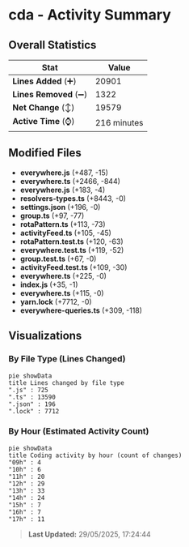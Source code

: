 # cda - Activity Summary 

## Overall Statistics

| Stat                   | Value                                                             |
| ---------------------- | ----------------------------------------------------------------- |
| **Lines Added** (➕)   | 20901                                          |
| **Lines Removed** (➖) | 1322                                        |
| **Net Change** (↕)    | 19579                |
| **Active Time** (⌚)   | 216 minutes |


## Modified Files
- **everywhere.js** (+487, -15)
- **everywhere.ts** (+2466, -844)
- **everywhere.js** (+183, -4)
- **resolvers-types.ts** (+8443, -0)
- **settings.json** (+196, -0)
- **group.ts** (+97, -77)
- **rotaPattern.ts** (+113, -73)
- **activityFeed.ts** (+105, -45)
- **rotaPattern.test.ts** (+120, -63)
- **everywhere.test.ts** (+119, -52)
- **group.test.ts** (+67, -0)
- **activityFeed.test.ts** (+109, -30)
- **everywhere.ts** (+225, -0)
- **index.js** (+35, -1)
- **everywhere.ts** (+115, -0)
- **yarn.lock** (+7712, -0)
- **everywhere-queries.ts** (+309, -118)

## Visualizations

### By File Type (Lines Changed)

```mermaid
pie showData
title Lines changed by file type
".js" : 725
".ts" : 13590
".json" : 196
".lock" : 7712
```

### By Hour (Estimated Activity Count)

```mermaid
pie showData
title Coding activity by hour (count of changes)
"09h" : 4
"10h" : 6
"11h" : 20
"12h" : 29
"13h" : 33
"14h" : 24
"15h" : 7
"16h" : 7
"17h" : 11
```


> **Last Updated:** 29/05/2025, 17:24:44